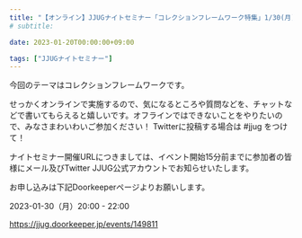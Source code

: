 ```yaml
---
title: "【オンライン】JJUGナイトセミナー「コレクションフレームワーク特集」1/30(月) 開催"
# subtitle:

date: 2023-01-20T00:00:00+09:00

tags: ["JJUGナイトセミナー"]
---
```

今回のテーマはコレクションフレームワークです。

せっかくオンラインで実施するので、気になるところや質問などを、チャットなどで書いてもらえると嬉しいです。オフラインではできないことをやりたいので、みなさまわいわいご参加ください！
Twitterに投稿する場合は #jjug をつけて！

ナイトセミナー開催URLにつきましては、イベント開始15分前までに参加者の皆様にメール及びTwitter JJUG公式アカウントでお知らせいたします。

お申し込みは下記Doorkeeperページよりお願いします。

2023-01-30（月）20:00 - 22:00

https://jjug.doorkeeper.jp/events/149811
